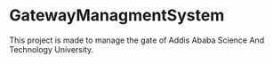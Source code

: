 # GatewayManagmentSystem
This project is made to manage the gate of Addis Ababa Science And Technology University.
